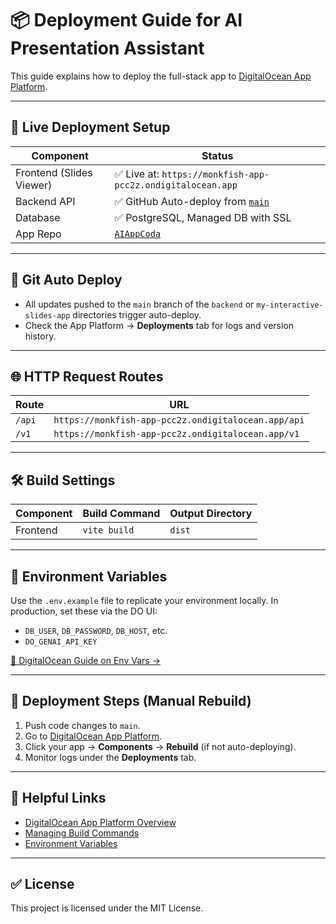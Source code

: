 # 📦 Deployment Guide for AI Presentation Assistant

This guide explains how to deploy the full-stack app to [DigitalOcean App Platform](https://docs.digitalocean.com/products/app-platform/).

---

## 🚀 Live Deployment Setup

| Component        | Status      |
|------------------|-------------|
| Frontend (Slides Viewer) | ✅ Live at: `https://monkfish-app-pcc2z.ondigitalocean.app` |
| Backend API      | ✅ GitHub Auto-deploy from [`main`](https://github.com/CrudenBoy/AIAppCoda) |
| Database         | ✅ PostgreSQL, Managed DB with SSL |
| App Repo         | [`AIAppCoda`](https://github.com/CrudenBoy/AIAppCoda) |

---

## 🔁 Git Auto Deploy

- All updates pushed to the `main` branch of the `backend` or `my-interactive-slides-app` directories trigger auto-deploy.
- Check the App Platform → **Deployments** tab for logs and version history.

---

## 🌐 HTTP Request Routes

| Route | URL |
|-------|-----|
| `/api` | `https://monkfish-app-pcc2z.ondigitalocean.app/api` |
| `/v1` | `https://monkfish-app-pcc2z.ondigitalocean.app/v1` |

---

## 🛠 Build Settings

| Component | Build Command | Output Directory |
|----------|----------------|------------------|
| Frontend | `vite build` | `dist` |

---

## 🔐 Environment Variables

Use the `.env.example` file to replicate your environment locally. In production, set these via the DO UI:

- `DB_USER`, `DB_PASSWORD`, `DB_HOST`, etc.
- `DO_GENAI_API_KEY`

[📘 DigitalOcean Guide on Env Vars →](https://docs.digitalocean.com/products/app-platform/how-to/environment-variables/)

---

## 📄 Deployment Steps (Manual Rebuild)

1. Push code changes to `main`.
2. Go to [DigitalOcean App Platform](https://cloud.digitalocean.com/apps).
3. Click your app → **Components** → **Rebuild** (if not auto-deploying).
4. Monitor logs under the **Deployments** tab.

---

## 🧠 Helpful Links

- [DigitalOcean App Platform Overview](https://docs.digitalocean.com/products/app-platform/)
- [Managing Build Commands](https://docs.digitalocean.com/products/app-platform/how-to/custom-buildpacks/)
- [Environment Variables](https://docs.digitalocean.com/products/app-platform/how-to/environment-variables/)

---

## ✅ License

This project is licensed under the MIT License.
